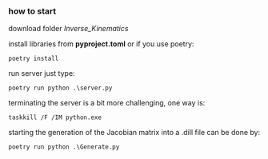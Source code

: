 ### how to start

download folder *Inverse_Kinematics*

install libraries from **pyproject.toml** or if you use poetry:
```console
poetry install
```

run server just type:
```console
poetry run python .\server.py
```

terminating the server is a bit more challenging, one way is:
```console
taskkill /F /IM python.exe 
```

starting the generation of the Jacobian matrix into a .dill file can be done by:
```console
poetry run python .\Generate.py
```
